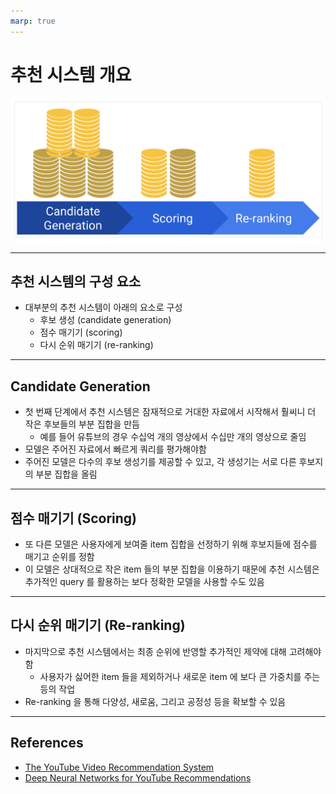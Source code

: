 ```yaml
---
marp: true
---
```


# 추천 시스템 개요

![04-1-recommendation-system-components](images/04-1-recommendation-system-components.png)

---

## 추천 시스템의 구성 요소

* 대부분의 추천 시스템이 아래의 요소로 구성
  * 후보 생성 (candidate generation)
  * 점수 매기기 (scoring)
  * 다시 순위 매기기 (re-ranking)

---

## Candidate Generation

* 첫 번째 단계에서 추천 시스템은 잠재적으로 거대한 자료에서 시작해서 훨씨니 더 작은 후보들의 부분 집합을 만듬
  * 예를 들어 유튜브의 경우 수십억 개의 영상에서 수십만 개의 영상으로 줄임
* 모델은 주어진 자료에서 빠르게 쿼리를 평가해야함
* 주어진 모델은 다수의 후보 생성기를 제공할 수 있고, 각 생성기는 서로 다른 후보지의 부분 집합을 올림

---

## 점수 매기기 (Scoring)

* 또 다른 모델은 사용자에게 보여줄 item 집합을 선정하기 위해 후보지들에 점수를 매기고 순위를 정함
* 이 모델은 상대적으로 작은 item 들의 부분 집합을 이용하기 때문에 추천 시스템은 추가적인 query 를 활용하는 보다 정확한 모델을 사용할 수도 있음

---

## 다시 순위 매기기 (Re-ranking)

* 마지막으로 추천 시스템에서는 최종 순위에 반영할 추가적인 제약에 대해 고려해야 함
  * 사용자가 싫어한 item 들을 제외하거나 새로운 item 에 보다 큰 가중치를 주는 등의 작업
* Re-ranking 을 통해 다양성, 새로움, 그리고 공정성 등을 확보할 수 있음

---

## References

* [The YouTube Video Recommendation System](https://www.inf.unibz.it/~ricci/ISR/papers/p293-davidson.pdf)
* [Deep Neural Networks for YouTube Recommendations](https://static.googleusercontent.com/media/research.google.com/en//pubs/archive/45530.pdf)
